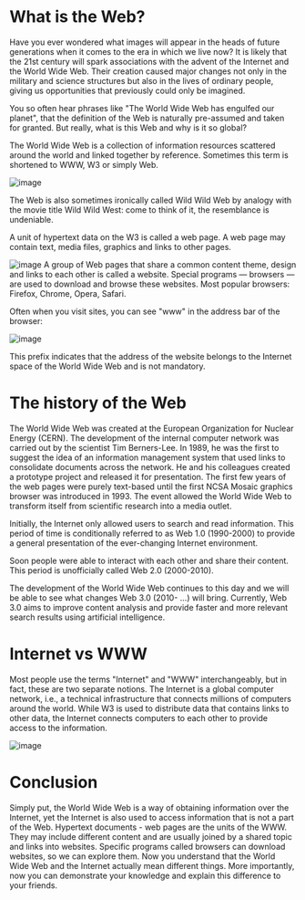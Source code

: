 # What is the Web?
Have you ever wondered what images will appear in the heads of future generations when it comes to the era in which we live now? It is likely that the 21st century will spark associations with the advent of the Internet and the World Wide Web. Their creation caused major changes not only in the military and science structures but also in the lives of ordinary people, giving us opportunities that previously could only be imagined.

You so often hear phrases like "The World Wide Web has engulfed our planet", that the definition of the Web is naturally pre-assumed and taken for granted. But really, what is this Web and why is it so global?

The World Wide Web is a collection of information resources scattered around the world and linked together by reference. Sometimes this term is shortened to WWW, W3 or simply Web.

![image](https://user-images.githubusercontent.com/25152105/179934893-4f909b65-c11b-413d-afcb-fdfe0d33df6a.png)

The Web is also sometimes ironically called Wild Wild Web by analogy with the movie title Wild Wild West: come to think of it, the resemblance is undeniable.

A unit of hypertext data on the W3 is called a web page. A web page may contain text, media files, graphics and links to other pages.

![image](https://user-images.githubusercontent.com/25152105/179943439-061348db-bbed-42ef-afd0-3005f0331842.png)
A group of Web pages that share a common content theme, design and links to each other is called a website. Special programs — browsers — are used to download and browse these websites. Most popular browsers: Firefox, Chrome, Opera, Safari.

Often when you visit sites, you can see "www" in the address bar of the browser:

![image](https://user-images.githubusercontent.com/25152105/179977712-a1c80435-6f3a-48c4-965e-68bcacf448a8.png)


This prefix indicates that the address of the website belongs to the Internet space of the World Wide Web and is not mandatory.

# The history of the Web

The World Wide Web was created at the European Organization for Nuclear Energy (CERN). The development of the internal computer network was carried out by the scientist Tim Berners-Lee. In 1989, he was the first to suggest the idea of an information management system that used links to consolidate documents across the network. He and his colleagues created a prototype project and released it for presentation. The first few years of the web pages were purely text-based until the first NCSA Mosaic graphics browser was introduced in 1993. The event allowed the World Wide Web to transform itself from scientific research into a media outlet.

Initially, the Internet only allowed users to search and read information. This period of time is conditionally referred to as Web 1.0 (1990-2000) to provide a general presentation of the ever-changing Internet environment.

Soon people were able to interact with each other and share their content. This period is unofficially called Web 2.0 (2000-2010).

The development of the World Wide Web continues to this day and we will be able to see what changes Web 3.0 (2010- ...) will bring. Currently, Web 3.0 aims to improve content analysis and provide faster and more relevant search results using artificial intelligence.

# Internet vs WWW

Most people use the terms "Internet" and "WWW" interchangeably, but in fact, these are two separate notions. The Internet is a global computer network, i.e., a technical infrastructure that connects millions of computers around the world. While W3 is used to distribute data that contains links to other data, the Internet connects computers to each other to provide access to the information.

![image](https://user-images.githubusercontent.com/25152105/179978161-561a7312-c640-4c48-b4fe-56ec5c3166f9.png)

# Conclusion

Simply put, the World Wide Web is a way of obtaining information over the Internet, yet the Internet is also used to access information that is not a part of the Web. Hypertext documents - web pages are the units of the WWW. They may include different content and are usually joined by a shared topic and links into websites. Specific programs called browsers can download websites, so we can explore them.
Now you understand that the World Wide Web and the Internet actually mean different things. More importantly, now you can demonstrate your knowledge and explain this difference to your friends.
